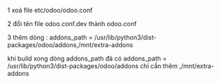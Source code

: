 1 xoá file etc/odoo/odoo.conf

2 đổi tên file odoo.conf.dev thành odoo.conf

3 thêm 
dòng : addons_path = /usr/lib/python3/dist-packages/odoo/addons,/mnt/extra-addons

khi build xong dòng addons_path đã có addons_path = /usr/lib/python3/dist-packages/odoo/addons chỉ cần thêm ,/mnt/extra-addons
